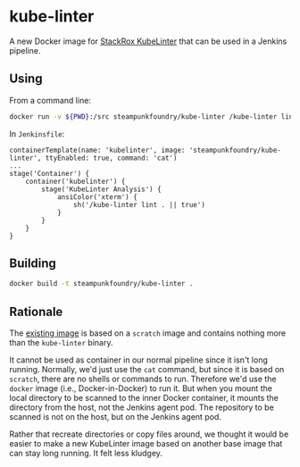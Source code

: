 # kube-linter

A new Docker image for [StackRox KubeLinter](https://github.com/stackrox/kube-linter)
that can be used in a Jenkins pipeline.

## Using

From a command line:

```bash
docker run -v ${PWD}:/src steampunkfoundry/kube-linter /kube-linter lint /src
```

In `Jenkinsfile`:

```Jenkinsfile
containerTemplate(name: 'kubelinter', image: 'steampunkfoundry/kube-linter', ttyEnabled: true, command: 'cat')
...
stage('Container') {
    container('kubelinter') {
        stage('KubeLinter Analysis') {
            ansiColor('xterm') {
                sh('/kube-linter lint . || true')
            }
        }
    }
}
```

## Building

```bash
docker build -t steampunkfoundry/kube-linter .
```

## Rationale

The [existing image](https://hub.docker.com/r/stackrox/kube-linter) is based on
a `scratch` image and contains nothing more than the `kube-linter` binary.

It cannot be used as container in our normal pipeline since it isn't long
running. Normally, we'd just use the `cat` command, but since it is based on
`scratch`, there are no shells or commands to run. Therefore we'd use the
`docker` image (i.e., Docker-in-Docker) to run it. But when you mount the local
directory to be scanned to the inner Docker container, it mounts the directory
from the host, not the Jenkins agent pod. The repository to be scanned is not on
the host, but on the Jenkins agent pod.

Rather that recreate directories or copy files around, we thought it would be
easier to make a new KubeLinter image based on another base image that can stay
long running. It felt less kludgey.

